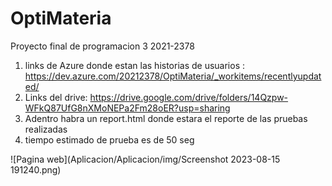 # OptiMateria
Proyecto final de programacion 3 2021-2378
1. links de Azure donde estan las historias de usuarios : https://dev.azure.com/20212378/OptiMateria/_workitems/recentlyupdated/
2. Links del drive: https://drive.google.com/drive/folders/14Qzpw-WFkQ87UfG8nXMoNEPa2Fm28oER?usp=sharing
3. Adentro habra un report.html donde estara el reporte de las pruebas realizadas
4. tiempo estimado de prueba es de 50 seg


![Pagina web](Aplicacion/Aplicacion/img/Screenshot 2023-08-15 191240.png)
